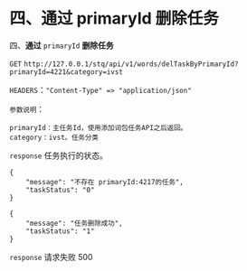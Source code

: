 # 四、通过 primaryId 删除任务

四、**通过** `primaryId` **删除任务**

`GET` `http://127.0.0.1/stq/api/v1/words/delTaskByPrimaryId?primaryId=4221&category=ivst`

`HEADERS`：`"Content-Type" => "application/json"`

`参数说明`：

```text
primaryId：主任务Id，使用添加词包任务API之后返回。
category：ivst。任务分类
```

`response` 任务执行的状态。

```text
{
    "message": "不存在 primaryId:4217的任务",
    "taskStatus": "0"
}

{
    "message": "任务删除成功",
    "taskStatus": "1"
}
```

`response` 请求失败 500

